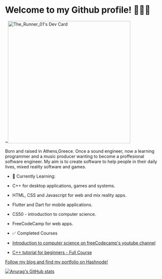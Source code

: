 # Welcome to my Github profile! 👋👋👋

~<a href="https://app.daily.dev/RunnerDigital"><img src="https://api.daily.dev/devcards/623f17b602b94cb8b0f97d4e004af587.png?r=4wq" width="400" alt="The_Runner_01's Dev Card"/></a>

Born and raised in Athens,Greece. Once a sound engineer, now a learning programmer and a music producer wanting to become a proffesional software engineer. My aim is to create software to help people in their daily lives, mixed reality software and games. 

- 📘 Currently Learning:
- C++ for desktop applications, games and systems.
- HTML, CSS and Javascript for web and mix reality apps.
- Flutter and Dart for mobile applications.
- CS50 - introduction to computer science.
- FreeCodeCamp for web apps.

- ✅ Completed Courses
- [Introduction to computer science on freeCodecamp's youtube channel](https://www.youtube.com/watch?v=zOjov-2OZ0E&t=1s&ab_channel=freeCodeCamp.org "Link to the course")
- [C++ tutorial for beginners - Full Course](https://www.youtube.com/watch?v=vLnPwxZdW4Y&ab_channel=freeCodeCamp.org "Link to the course")

[Follow my blog and find my portfolio on Hashnode!](https://runnerdigitalcreations.hashnode.dev/ "My coding journey")

[![Anurag's GitHub stats](https://github-readme-stats.vercel.app/api?username=Chrd26&count_private=true&show_icons=true&theme=tokyonight)](https://github.com/anuraghazra/github-readme-stats)

<!--
**Chrd26/Chrd26** is a ✨ _special_ ✨ repository because its `README.md` (this file) appears on your GitHub profile

Here are some ideas to get you started:

- 🔭 I’m currently working on ...
- 🌱 I’m currently learning ...
- 👯 I’m looking to collaborate on ...
- 🤔 I’m looking for help with ...
- 💬 Ask me about ...
- 📫 How to reach me: ...
- 😄 Pronouns: ...
- ⚡ Fun fact: ...
-->
